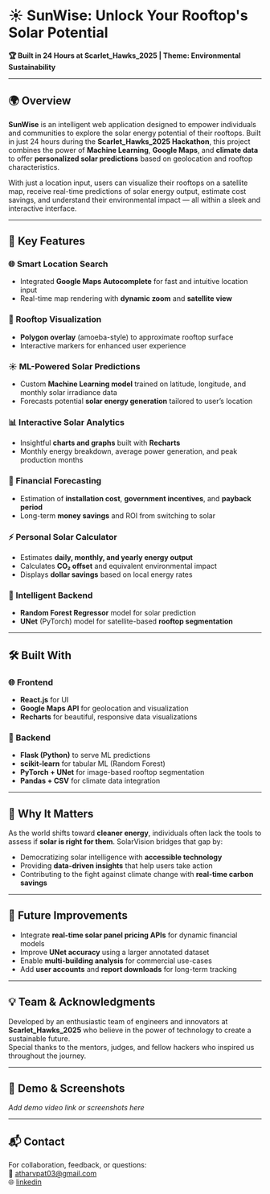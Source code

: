 # ☀️ SunWise: Unlock Your Rooftop's Solar Potential  
**🏆 Built in 24 Hours at Scarlet_Hawks_2025 | Theme: Environmental Sustainability**

---

## 🌍 Overview

**SunWise** is an intelligent web application designed to empower individuals and communities to explore the solar energy potential of their rooftops. Built in just 24 hours during the **Scarlet_Hawks_2025 Hackathon**, this project combines the power of **Machine Learning**, **Google Maps**, and **climate data** to offer **personalized solar predictions** based on geolocation and rooftop characteristics.

With just a location input, users can visualize their rooftops on a satellite map, receive real-time predictions of solar energy output, estimate cost savings, and understand their environmental impact — all within a sleek and interactive interface.

---

## 🔧 Key Features

### 🌐 Smart Location Search  
- Integrated **Google Maps Autocomplete** for fast and intuitive location input  
- Real-time map rendering with **dynamic zoom** and **satellite view**

### 📍 Rooftop Visualization  
- **Polygon overlay** (amoeba-style) to approximate rooftop surface  
- Interactive markers for enhanced user experience  

### ☀️ ML-Powered Solar Predictions  
- Custom **Machine Learning model** trained on latitude, longitude, and monthly solar irradiance data  
- Forecasts potential **solar energy generation** tailored to user’s location  

### 📊 Interactive Solar Analytics  
- Insightful **charts and graphs** built with **Recharts**  
- Monthly energy breakdown, average power generation, and peak production months  

### 💸 Financial Forecasting  
- Estimation of **installation cost**, **government incentives**, and **payback period**  
- Long-term **money savings** and ROI from switching to solar  

### ⚡ Personal Solar Calculator  
- Estimates **daily, monthly, and yearly energy output**  
- Calculates **CO₂ offset** and equivalent environmental impact  
- Displays **dollar savings** based on local energy rates  

### 🧠 Intelligent Backend  
- **Random Forest Regressor** model for solar prediction  
- **UNet** (PyTorch) model for satellite-based **rooftop segmentation**  

---

## 🛠️ Built With

### 🌐 Frontend  
- **React.js** for UI  
- **Google Maps API** for geolocation and visualization  
- **Recharts** for beautiful, responsive data visualizations  

### 🧪 Backend  
- **Flask (Python)** to serve ML predictions  
- **scikit-learn** for tabular ML (Random Forest)  
- **PyTorch + UNet** for image-based rooftop segmentation  
- **Pandas + CSV** for climate data integration  

---

## 🌱 Why It Matters

As the world shifts toward **cleaner energy**, individuals often lack the tools to assess if **solar is right for them**. SolarVision bridges that gap by:

- Democratizing solar intelligence with **accessible technology**  
- Providing **data-driven insights** that help users take action  
- Contributing to the fight against climate change with **real-time carbon savings**

---

## 🚀 Future Improvements

- Integrate **real-time solar panel pricing APIs** for dynamic financial models  
- Improve **UNet accuracy** using a larger annotated dataset  
- Enable **multi-building analysis** for commercial use-cases  
- Add **user accounts** and **report downloads** for long-term tracking

---

## 💡 Team & Acknowledgments

Developed by an enthusiastic team of engineers and innovators at **Scarlet_Hawks_2025** who believe in the power of technology to create a sustainable future.  
Special thanks to the mentors, judges, and fellow hackers who inspired us throughout the journey.

---

## 📸 Demo & Screenshots

*Add demo video link or screenshots here*

---

## 📬 Contact

For collaboration, feedback, or questions:  
📧 atharvpat03@gmail.com  
🌐 [linkedin](https://www.linkedin.com/in/atharv-patil-414b531b4/)